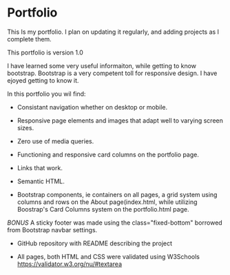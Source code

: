 # Portfolio
This Is my portfolio. I plan on updating it regularly, and adding projects as I complete them. 

This portfolio is version 1.0

I have learned some very useful informaiton, while getting to know bootstrap.
Bootstrap is a very competent toll for responsive design. I have ejoyed getting to know it.

In this portfolio you wil find:

* Consistant navigation whether on desktop or mobile.

* Responsive page elements and images that adapt well to varying screen sizes.

* Zero use of media queries.

* Functioning and responsive card columns on the portfolio page.

* Links that work.

* Semantic HTML.

* Bootstrap components, ie containers on all pages, a grid system using columns and rows on the About page(index.html,
  while utilizing Boostrap's Card Columns system on the portfolio.html page.
  
*BONUS* A sticky footer was made using the class="fixed-bottom" borrowed from Bootstrap navbar settings.

* GitHub repository with README describing the project

* All pages, both HTML and CSS were validated using W3Schools https://validator.w3.org/nu/#textarea


